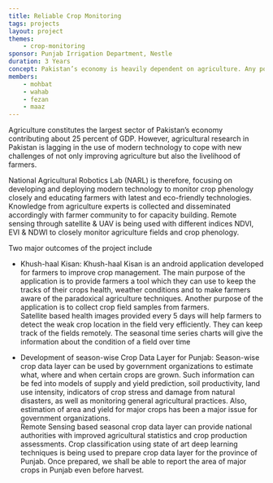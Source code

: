 ```yaml
---
title: Reliable Crop Monitoring
tags: projects
layout: project
themes:
    - crop-monitoring
sponsor: Punjab Irrigation Department, Nestle
duration: 3 Years
concept: Pakistan’s economy is heavily dependent on agriculture. Any poverty alleviation effort in Pakistan should come coupled with reforms in agriculture sector. NARL along with WIT and other concerned departments at LUMS, is putting efforts to bring improvement in agriculture sector with the help of prior knowledge and modern techniques. Farm zone management through scientific approach is one of NARL’s aims. It also aims to educate farmer community with latest tools and techniques to closely monitor agricultural fields.
members: 
    - mohbat
    - wahab
    - fezan
    - maaz
---
```


Agriculture constitutes the largest sector of Pakistan’s economy contributing about 25 percent of GDP. However, agricultural research in Pakistan is lagging in the use of modern technology to cope with new challenges of not only improving agriculture but also the livelihood of farmers.

National Agricultural Robotics Lab (NARL) is therefore, focusing on developing and deploying modern technology to monitor crop phenology closely and educating farmers with latest and eco-friendly technologies. Knowledge from agriculture experts is collected and disseminated accordingly with farmer community to for capacity building. Remote sensing through satellite & UAV is being used with different indices NDVI, EVI & NDWI to closely monitor agriculture fields and crop phenology.

Two major outcomes of the project include

- Khush-haal Kisan:
Khush-haal Kisan is an android application developed for farmers to improve crop management. The main purpose of the application is to provide farmers a tool which they can use to keep the tracks of their crops health, weather conditions and to make farmers aware of the paradoxical agriculture techniques. Another purpose of the application is to collect crop field samples from farmers.  
Satellite based health images provided every 5 days will help farmers to detect the weak crop location in the field very efficiently. They can keep track of the fields remotely. The seasonal time series charts will give the information about the condition of a field over time

- Development of season-wise Crop Data Layer for Punjab:
Season-wise crop data layer can be used by government organizations to estimate what, where and when certain crops are grown. Such information can be fed into models of supply and yield prediction, soil productivity, land use intensity, indicators of crop stress and damage from natural disasters, as well as monitoring general agricultural practices. Also, estimation of area and yield for major crops has been a major issue for government organizations.  
Remote Sensing based seasonal crop data layer can provide national authorities with improved agricultural statistics and crop production assessments. Crop classification using state of art deep learning techniques is being used to prepare crop data layer for the province of Punjab. Once prepared, we shall be able to report the area of major crops in Punjab even before harvest.
